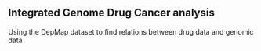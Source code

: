 ## Integrated Genome Drug Cancer analysis
Using the DepMap dataset to find relations between drug data and genomic data 
